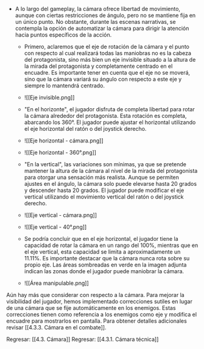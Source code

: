 
- A lo largo del gameplay, la cámara ofrece libertad de movimiento, aunque con ciertas restricciones de ángulo, pero no se mantiene fija en un único punto. No obstante, durante las escenas narrativas, se contempla la opción de automatizar la cámara para dirigir la atención hacia puntos específicos de la acción.

	- Primero, aclaremos que el eje de rotación de la cámara y el punto con respecto al cual realizará todas las maniobras no es la cabeza del protagonista, sino más bien un eje invisible situado a la altura de la mirada del protagonista y completamente centrado en el encuadre. Es importante tener en cuenta que el eje no se moverá, sino que la cámara variará su ángulo con respecto a este eje y siempre lo mantendrá centrado.
	- ![[Eje invisible.png]]
	
	- "En el horizonte", el jugador disfruta de completa libertad para rotar la cámara alrededor del protagonista. Esta rotación es completa, abarcando los 360°. El jugador puede ajustar el horizontal utilizando el eje horizontal del ratón o del joystick derecho.
	- ![[Eje horizontal - cámara.png]]
	- ![[Eje horizontal - 360°.png]]
	- "En la vertical", las variaciones son mínimas, ya que se pretende mantener la altura de la cámara al nivel de la mirada del protagonista para otorgar una sensación más realista. Aunque se permiten ajustes en el ángulo, la cámara solo puede elevarse hasta 20 grados y descender hasta 20 grados. El jugador puede modificar el eje vertical utilizando el movimiento vertical del ratón o del joystick derecho.
	- ![[Eje vertical - cámara.png]]
	- ![[Eje vertical - 40°.png]]
	- Se podría concluir que en el eje horizontal, el jugador tiene la capacidad de rotar la cámara en un rango del 100%, mientras que en el eje vertical, esta capacidad se limita a aproximadamente un 11.11%. Es importante destacar que la cámara nunca rota sobre su propio eje. Las áreas sombreadas en verde en la imagen adjunta indican las zonas donde el jugador puede maniobrar la cámara.
	- ![[Área manipulable.png]]

Aún hay más que considerar con respecto a la cámara. Para mejorar la visibilidad del jugador, hemos implementado correcciones sutiles en lugar de una cámara que se fije automáticamente en los enemigos. Estas correcciones tienen como referencia a los enemigos como eje y modifica el encuadre para mostrarlos en pantalla. Para obtener detalles adicionales revisar [[4.3.3. Cámara en el combate]].


Regresar: [[4.3. Cámara]]
Regresar: [[4.3.1. Cámara técnica]]
